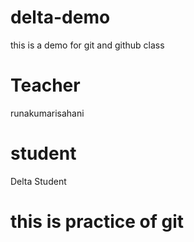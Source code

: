 # delta-demo
this is a demo for git and github class
# Teacher 
runakumarisahani

# student 
Delta Student
# this is practice of git
